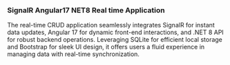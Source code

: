 ### SignalR Angular17 NET8 Real time Application

The real-time CRUD application seamlessly integrates SignalR for instant data updates, Angular 17 for dynamic front-end interactions, and .NET 8 API for robust backend operations. Leveraging SQLite for efficient local storage and Bootstrap for sleek UI design, it offers users a fluid experience in managing data with real-time synchronization.

